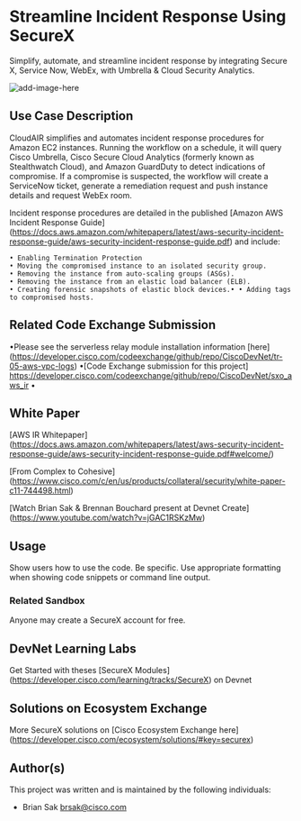 # Streamline Incident Response Using SecureX

Simplify, automate, and streamline incident response by integrating Secure X, Service Now, WebEx, with Umbrella & Cloud Security Analytics.

![add-image-here]()
 
## Use Case Description

CloudAIR simplifies and automates incident response procedures for Amazon EC2 instances. Running the workflow on a schedule, it will query Cisco Umbrella, Cisco Secure Cloud Analytics (formerly known as Stealthwatch Cloud), and Amazon GuardDuty to detect indications of compromise. If a compromise is suspected, the workflow will create a ServiceNow ticket, generate a remediation request and push instance details and request WebEx room.

Incident response procedures are detailed in the published [Amazon AWS Incident Response Guide] (https://docs.aws.amazon.com/whitepapers/latest/aws-security-incident-response-guide/aws-security-incident-response-guide.pdf) and include:
  
  	• Enabling Termination Protection
	• Moving the compromised instance to an isolated security group.
	• Removing the instance from auto-scaling groups (ASGs).
	• Removing the instance from an elastic load balancer (ELB).
	• Creating forensic snapshots of elastic block devices.• • Adding tags to compromised hosts.

## Related Code Exchange Submission

 •Please see the serverless relay module installation information [here] (https://developer.cisco.com/codeexchange/github/repo/CiscoDevNet/tr-05-aws-vpc-logs)
 •[Code Exchange submission for this project] https://developer.cisco.com/codeexchange/github/repo/CiscoDevNet/sxo_aws_ir
 •

## White Paper

[AWS IR Whitepaper] (https://docs.aws.amazon.com/whitepapers/latest/aws-security-incident-response-guide/aws-security-incident-response-guide.pdf#welcome/)

[From Complex to Cohesive] (https://www.cisco.com/c/en/us/products/collateral/security/white-paper-c11-744498.html)

[Watch Brian Sak & Brennan Bouchard present at Devnet Create] (https://www.youtube.com/watch?v=jGAC1RSKzMw)
## Usage

Show users how to use the code. Be specific.
Use appropriate formatting when showing code snippets or command line output.

### Related Sandbox

Anyone may create a SecureX account for free.

## DevNet Learning Labs

Get Started with theses [SecureX Modules] (https://developer.cisco.com/learning/tracks/SecureX) on Devnet

## Solutions on Ecosystem Exchange

More SecureX solutions on [Cisco Ecosystem Exchange here] (https://developer.cisco.com/ecosystem/solutions/#key=securex)



## Author(s)

This project was written and is maintained by the following individuals:

* Brian Sak <brsak@cisco.com>
